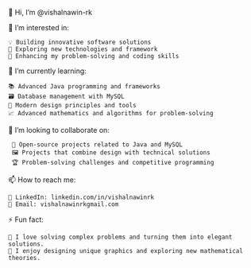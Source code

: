 👋 Hi, I’m @vishalnawin-rk

👀 I’m interested in:

    💡 Building innovative software solutions                                                      
    🚀 Exploring new technologies and framework                                                   
    🧩 Enhancing my problem-solving and coding skills
    
🌱 I’m currently learning:

    📚 Advanced Java programming and frameworks                                       
    🗃️ Database management with MySQL                                         
    🎨 Modern design principles and tools                                            
    📈 Advanced mathematics and algorithms for problem-solving
    
💞️ I’m looking to collaborate on:

     🔧 Open-source projects related to Java and MySQL                                     
     🖼️ Projects that combine design with technical solutions                                 
     🏆 Problem-solving challenges and competitive programming
    
📫 How to reach me: 

    🔗 LinkedIn: linkedin.com/in/vishalnawinrk                                        
    📧 Email: vishalnawinrkgmail.com
    
⚡ Fun fact:    

    🧠 I love solving complex problems and turning them into elegant solutions. 
    🎨 I enjoy designing unique graphics and exploring new mathematical theories.
    
<!--- vishalnawin-rk/vishalnawin-rk is a ✨ special ✨ repository because its `README.md` (this file) appears on your GitHub profile. You can click the Preview link to take a look at your changes. --->
